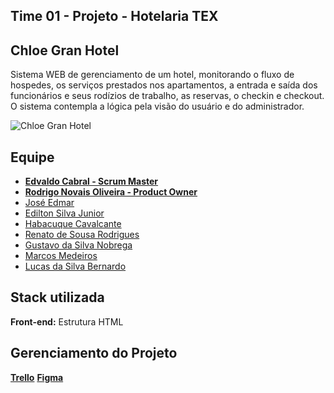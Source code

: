 ## Time 01 - Projeto - Hotelaria TEX

## Chloe Gran Hotel

Sistema WEB de gerenciamento de um hotel, monitorando o fluxo de hospedes, os serviços prestados nos apartamentos, a entrada e saída dos funcionários e seus rodízios de trabalho, as reservas, o checkin e checkout. O sistema contempla a lógica pela visão do usuário e do administrador.

![Chloe Gran Hotel](https://i.imgur.com/L6sUJBx.png)

## Equipe

- [**Edvaldo Cabral - Scrum Master**](https://github.com/edcabralc)
- [**Rodrigo Novais Oliveira - Product Owner**]()
- [José Edmar]()
- [Edilton Silva Junior]()
- [Habacuque Cavalcante]()
- [Renato de Sousa Rodrigues](https://github.com/Notare)
- [Gustavo da Silva Nobrega]()
- [Marcos Medeiros](https://github.com/mrmedeiro)
- [Lucas da Silva Bernardo]()

## Stack utilizada

**Front-end:** Estrutura HTML

## Gerenciamento do Projeto

[**Trello**](https://trello.com/b/r2J6ImFp/projeto-hotelaria)
[**Figma**](https://www.figma.com/file/KxRREhZ3GBQyiFQfaX2bGC/chloe-grand-hotel?node-id=18%3A479&t=4Wzv7nAF6mdNhZox-0)
